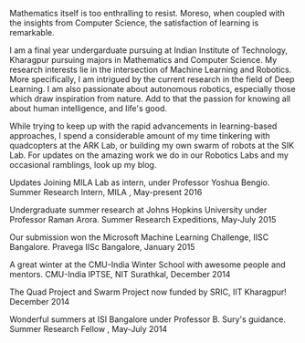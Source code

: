 <!-- 
.. title: About Me 
.. slug: index
.. date: 2016-07-25 15:01:32 UTC+05:30
.. tags: 
.. category: 
.. link: 
.. description: 
.. type: text
-->

Mathematics itself is too enthralling to resist. Moreso, when coupled with the insights from Computer Science, the satisfaction of learning is remarkable.

I am a final year undergarduate pursuing at Indian Institute of Technology, Kharagpur pursuing majors in Mathematics and Computer Science. My research interests lie in the intersection of Machine Learning and Robotics. More specifically, I am intrigued by the current research in the field of Deep Learning. I am also passionate about autonomous robotics, especially those which draw inspiration from nature. Add to that the passion for knowing all about human intelligence, and life's good.

While trying to keep up with the rapid advancements in learning-based approaches, I spend a considerable amount of my time tinkering with quadcopters at the ARK Lab, or building my own swarm of robots at the SIK Lab. For updates on the amazing work we do in our Robotics Labs and my occasional ramblings, look up my blog.

Updates
Joining MILA Lab as intern, under Professor Yoshua Bengio. 
Summer Research Intern, MILA , May-present 2016

Undergraduate summer research at Johns Hopkins University under Professor Raman Arora. 
Summer Research Expeditions, May-July 2015

Our submission won the Microsoft Machine Learning Challenge, IISC Bangalore. 
Pravega IISc Bangalore, January 2015

A great winter at the CMU-India Winter School with awesome people and mentors. 
CMU-India IPTSE, NIT Surathkal, December 2014

The Quad Project and Swarm Project now funded by SRIC, IIT Kharagpur! 
December 2014

Wonderful summers at ISI Bangalore under Professor B. Sury's guidance. 
Summer Research Fellow , May-July 2014
